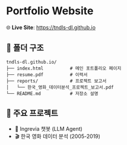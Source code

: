 # Portfolio Website

🌐 **Live Site**: https://tndls-dl.github.io


## 📁 폴더 구조
```
tndls-dl.github.io/
├── index.html          # 메인 포트폴리오 페이지
├── resume.pdf          # 이력서
├── reports/            # 프로젝트 보고서
│   └── 한국_영화_데이터분석_프로젝트_보고서.pdf
└── README.md           # 저장소 설명
```

## 📌 주요 프로젝트
- 🌿 Ingrevia 챗봇 (LLM Agent)
- 🎬 한국 영화 데이터 분석 (2005-2019)